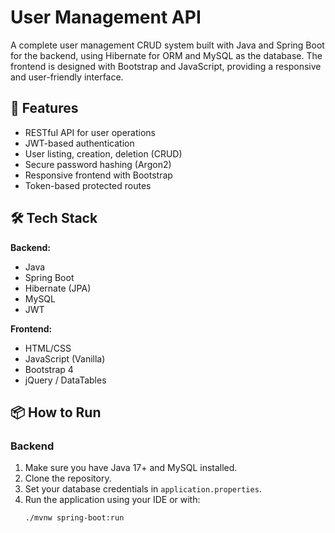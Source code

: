 # User Management API

A complete user management CRUD system built with Java and Spring Boot for the backend, using Hibernate for ORM and MySQL as the database. The frontend is designed with Bootstrap and JavaScript, providing a responsive and user-friendly interface.

## 🚀 Features

- RESTful API for user operations
- JWT-based authentication
- User listing, creation, deletion (CRUD)
- Secure password hashing (Argon2)
- Responsive frontend with Bootstrap
- Token-based protected routes

## 🛠️ Tech Stack

**Backend:**
- Java
- Spring Boot
- Hibernate (JPA)
- MySQL
- JWT

**Frontend:**
- HTML/CSS
- JavaScript (Vanilla)
- Bootstrap 4
- jQuery / DataTables

## 📦 How to Run

### Backend

1. Make sure you have Java 17+ and MySQL installed.
2. Clone the repository.
3. Set your database credentials in `application.properties`.
4. Run the application using your IDE or with:
   ```bash
   ./mvnw spring-boot:run
